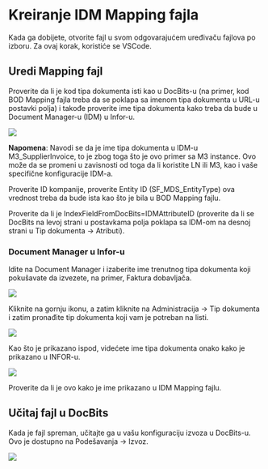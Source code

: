 # Kreiranje IDM Mapping fajla

Kada ga dobijete, otvorite fajl u svom odgovarajućem uređivaču fajlova po izboru. Za ovaj korak, koristiće se VSCode.

## Uredi Mapping fajl

Proverite da li je kod tipa dokumenta isti kao u DocBits-u (na primer, kod BOD Mapping fajla treba da se poklapa sa imenom tipa dokumenta u URL-u postavki polja) i takođe proverite ime tipa dokumenta kako treba da bude u Document Manager-u (IDM) u Infor-u.

![](https://lh7-us.googleusercontent.com/WHO0vg2W36yVFBq0ay0wBMFVzMfT6pNvHklt0o8N4tqUpM03jXJm2fykuYjyZh0z4wFTO4Eaeh39-D03re3a9utegrdVdsjHBfucmALA3B7YBWd92-9bcYr543G4MWftv0RosvTgFP3J6NNmLZAz5Dc)

**Napomena**: Navodi se da je ime tipa dokumenta u IDM-u M3\_SupplierInvoice, to je zbog toga što je ovo primer sa M3 instance. Ovo može da se promeni u zavisnosti od toga da li koristite LN ili M3, kao i vaše specifične konfiguracije IDM-a.

Proverite ID kompanije, proverite Entity ID (SF\_MDS\_EntityType) ova vrednost treba da bude ista kao što je bila u BOD Mapping fajlu.

Proverite da li je IndexFieldFromDocBits=IDMAttributeID (proverite da li se DocBits na levoj strani u postavkama polja poklapa sa IDM-om na desnoj strani u Tip dokumenta → Atributi).

### Document Manager u Infor-u

Idite na Document Manager i izaberite ime trenutnog tipa dokumenta koji pokušavate da izvezete, na primer, Faktura dobavljača.

![](https://lh7-us.googleusercontent.com/EV3uw3R1L6\_RRANB7FRLwtUFMbv\_KGtL4x6kAk6lEYhwI90UeG2uWqFD2Azpxv-SRFl9zfvdratOZbXxp2D1-SryLo3Boj2x9Xc4PQXJ6vUhX5c9pvhv4XHuCk-qMK51DZ885vRUJ5dwES7k84uhoyk)

Kliknite na gornju ikonu, a zatim kliknite na Administracija → Tip dokumenta i zatim pronađite tip dokumenta koji vam je potreban na listi.

![](https://lh7-us.googleusercontent.com/ldsuINS9SCUQm3E57s8j\_95gzBGwHQFavcf6d3myg6tuVxRoQHtq8R-6we5OEJ63swDxwPc9w7hbySWqWdfaMsGdQpn99m6EchPY5f5DzXEj-8mjocwPNtdJVNP34CuPvw0JIImDgFX1Q05M8-ogZo8)

Kao što je prikazano ispod, videćete ime tipa dokumenta onako kako je prikazano u INFOR-u.

![](https://lh7-us.googleusercontent.com/KSreWGS7TqdMP64BqtufM24xk0RDnNDHUZapnPsSuRj\_umPJ3icll89KI2RYpbtet2F6ccL8QfYbl27-2j1nQPwQ0z-Nq873c4Tv72ee9AJhKMxynIUxmJKKsQQCupW\_dpRfw\_5BXm0WvAnw4HOALmw)

Proverite da li je ovo kako je ime prikazano u IDM Mapping fajlu.

## Učitaj fajl u DocBits

Kada je fajl spreman, učitajte ga u vašu konfiguraciju izvoza u DocBits-u. Ovo je dostupno na Podešavanja → Izvoz.

![](https://lh7-us.googleusercontent.com/rUHhvImiWamK6JxnWSPL4JEioAJq3AmvdsubJDo-DoDV9F\_i5mZ42YDnjqZUYKYSJu1Cetc\_4fLwlvvmoZXYIzmBf3hoyW6RjfP9HQ8FkNDhW1IbLHvNTCHWFRaeCECdZ97u79-Eu37TvzqnqGPEayM)
